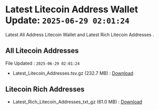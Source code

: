 # Latest Litecoin Address Wallet Update: `2025-06-29 02:01:24`

Latest All Address Litecoin Wallet and Latest Rich Litecoin Addresses .

## All Litecoin Addresses

File Updated : `2025-06-29 02:01:24`

- Latest_Litecoin_Addresses.tsv.gz (232.7 MB) : [Download](https://github.com/Pymmdrza/Rich-Address-Wallet/releases/tag/Litecoin)

## Litecoin Rich Addresses

- Latest_Rich_Litecoin_Addresses_txt_gz (61.0 MB) : [Download](https://github.com/Pymmdrza/Rich-Address-Wallet/releases/tag/Litecoin)
